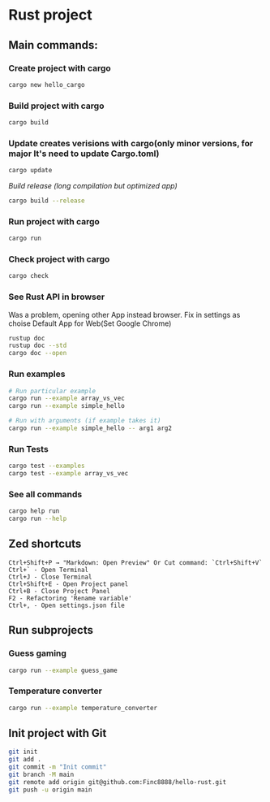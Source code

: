 # Rust project
## Main commands:
### Create project with cargo
```bash
cargo new hello_cargo
```
### Build project with cargo
```bash
cargo build
```
### Update creates verisions with cargo(only minor versions, for major It's need to update Cargo.toml)
```bash
cargo update
```
*Build release (long compilation but optimized app)*
```bash
cargo build --release
```
### Run project with cargo
```bash
cargo run
```
### Check project with cargo
```bash
cargo check
```
### See Rust API in browser
Was a problem, opening other App instead browser. Fix in settings as choise Default App for Web(Set Google Chrome)
```bash
rustup doc
rustup doc --std
cargo doc --open
```
### Run examples
```bash
# Run particular example
cargo run --example array_vs_vec
cargo run --example simple_hello

# Run with arguments (if example takes it)
cargo run --example simple_hello -- arg1 arg2
```
### Run Tests
```bash
cargo test --examples
cargo test --example array_vs_vec
```
### See all commands
```bash
cargo help run
cargo run --help
```
## Zed shortcuts
```
Ctrl+Shift+P → "Markdown: Open Preview" Or Cut command: `Ctrl+Shift+V`
Ctrl+` - Open Terminal
Ctrl+J - Close Terminal
Ctrl+Shift+E - Open Project panel
Ctrl+B - Close Project Panel
F2 - Refactoring 'Rename variable'
Ctrl+, - Open settings.json file
```
## Run subprojects
### Guess gaming
```bash
cargo run --example guess_game
```
### Temperature converter
```bash
cargo run --example temperature_converter
```
## Init project with Git
```bash
git init
git add .
git commit -m "Init commit"
git branch -M main
git remote add origin git@github.com:Finc8888/hello-rust.git
git push -u origin main
```
